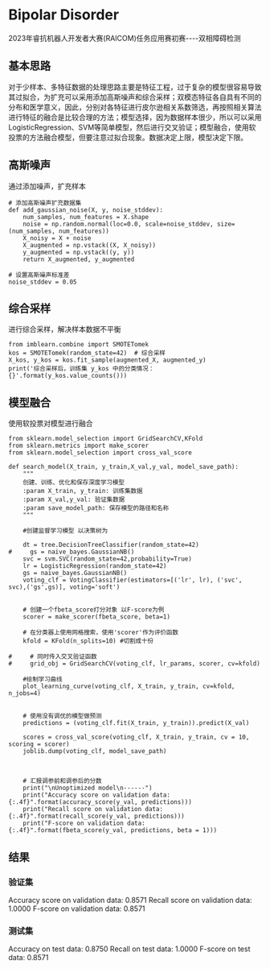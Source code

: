 # Bipolar Disorder
2023年睿抗机器人开发者大赛(RAICOM)任务应用赛初赛----双相障碍检测
## 基本思路
对于少样本、多特征数据的处理思路主要是特征工程，过于复杂的模型很容易导致其过拟合，为扩充可以采用添加高斯噪声和综合采样；双模态特征各自具有不同的分布和医学意义，因此，分别对各特征进行皮尔逊相关系数筛选，再按照相关算法进行特征的融合是比较合理的方法；模型选择，因为数据样本很少，所以可以采用LogisticRegression、SVM等简单模型，然后进行交叉验证；模型融合，使用软投票的方法融合模型，但要注意过拟合现象。数据决定上限，模型决定下限。

## 高斯噪声
通过添加噪声，扩充样本
```
# 添加高斯噪声扩充数据集
def add_gaussian_noise(X, y, noise_stddev):
    num_samples, num_features = X.shape
    noise = np.random.normal(loc=0.0, scale=noise_stddev, size=(num_samples, num_features))
    X_noisy = X + noise
    X_augmented = np.vstack((X, X_noisy))
    y_augmented = np.vstack((y, y))
    return X_augmented, y_augmented

# 设置高斯噪声标准差
noise_stddev = 0.05

```

## 综合采样
进行综合采样，解决样本数据不平衡
```
from imblearn.combine import SMOTETomek
kos = SMOTETomek(random_state=42)  # 综合采样
X_kos, y_kos = kos.fit_sample(augmented_X, augmented_y)
print('综合采样后，训练集 y_kos 中的分类情况：{}'.format(y_kos.value_counts()))
```
## 模型融合
使用软投票对模型进行融合
```
from sklearn.model_selection import GridSearchCV,KFold
from sklearn.metrics import make_scorer
from sklearn.model_selection import cross_val_score 

def search_model(X_train, y_train,X_val,y_val, model_save_path):
    """
    创建、训练、优化和保存深度学习模型
    :param X_train, y_train: 训练集数据
    :param X_val,y_val: 验证集数据
    :param save_model_path: 保存模型的路径和名称
    """

    #创建监督学习模型 以决策树为
    
    dt = tree.DecisionTreeClassifier(random_state=42)
#     gs = naive_bayes.GaussianNB()
    svc = svm.SVC(random_state=42,probability=True)
    lr = LogisticRegression(random_state=42)
    gs = naive_bayes.GaussianNB()
    voting_clf = VotingClassifier(estimators=[('lr', lr), ('svc', svc),('gs',gs)], voting='soft')

     
    # 创建一个fbeta_score打分对象 以F-score为例
    scorer = make_scorer(fbeta_score, beta=1)

    # 在分类器上使用网格搜索，使用'scorer'作为评价函数
    kfold = KFold(n_splits=10) #切割成十份

#     # 同时传入交叉验证函数
#     grid_obj = GridSearchCV(voting_clf, lr_params, scorer, cv=kfold)

    #绘制学习曲线
    plot_learning_curve(voting_clf, X_train, y_train, cv=kfold, n_jobs=4)


    # 使用没有调优的模型做预测
    predictions = (voting_clf.fit(X_train, y_train)).predict(X_val)

    scores = cross_val_score(voting_clf, X_train, y_train, cv = 10, scoring = scorer)
    joblib.dump(voting_clf, model_save_path)



    # 汇报调参前和调参后的分数
    print("\nUnoptimized model\n------")
    print("Accuracy score on validation data: {:.4f}".format(accuracy_score(y_val, predictions)))
    print("Recall score on validation data: {:.4f}".format(recall_score(y_val, predictions)))
    print("F-score on validation data: {:.4f}".format(fbeta_score(y_val, predictions, beta = 1)))

```
## 结果
### 验证集
Accuracy score on validation data: 0.8571
Recall score on validation data: 1.0000
F-score on validation data: 0.8571
### 测试集
Accuracy on test data: 0.8750
Recall on test data: 1.0000
F-score on test data: 0.8571
